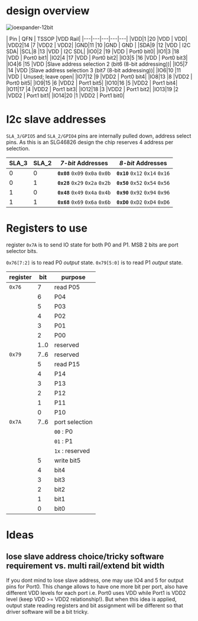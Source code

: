 # design overview
![ioexpander-12bit](https://user-images.githubusercontent.com/9379328/141942652-2a314a86-7227-4a5d-a972-0f51ffb5c1e4.png)

| Pin | QFN | TSSOP |VDD Rail|
|---|---|---|---|---|
|VDD|1 |20 |VDD | VDD|
|VDD2|14 |7 |VDD2 | VDD2|
|GND|11 |10 |GND | GND |
|SDA|9 |12 |VDD | I2C SDA|
|SCL|8 |13 |VDD | I2C SDL|
|IO0|2 |19 |VDD | Port0 bit0|
|IO1|3 |18 |VDD | Port0 bit1|
|IO2|4 |17 |VDD | Port0 bit2|
|IO3|5 |16 |VDD | Port0 bit3|
|IO4|6 |15 |VDD |Slave address selection 2 (bit6 (8-bit addressing))|
|IO5|7 |14 |VDD |Slave address selection 3 (bit7 (8-bit addressing))|
|IO6|10 |11 |VDD | Unused; leave open|
|IO7|12 |9 |VDD2 | Port0 bit4|
|IO8|13 |8 |VDD2 | Port0 bit5|
|IO9|15 |6 |VDD2 | Port1 bit5|
|IO10|16 |5 |VDD2 | Port1 bit4|
|IO11|17 |4 |VDD2 | Port1 bit3|
|IO12|18 |3 |VDD2 | Port1 bit2|
|IO13|19 |2 |VDD2 | Port1 bit1|
|IO14|20 |1 |VDD2 | Port1 bit0|

# I2c slave addresses

`SLA_3/GPIO5` and `SLA_2/GPIO4` pins are internally  pulled down, address select pins.
As this is an SLG46826 design the chip reserves 4 address per selection.

|SLA_3 | SLA_2 | *7-bit* Addresses | *8-bit* Addresses |
|---|----|----|---|
|0 | 0 | **`0x08`** `0x09` `0x0a` `0x0b` | **`0x10`** `0x12` `0x14` `0x16` |
|0 | 1 | **`0x28`** `0x29` `0x2a` `0x2b` | **`0x50`** `0x52` `0x54` `0x56` |
|1 | 0 | **`0x48`** `0x49` `0x4a` `0x4b` | **`0x90`** `0x92` `0x94` `0x96` |
|1 | 1 | **`0x68`** `0x69` `0x6a` `0x6b` | **`0xD0`** `0xD2` `0xD4` `0xD6` |

# Registers to use

register `0x7A` is to send IO state for both P0 and P1. MSB 2 bits are port selector bits.

`0x76[7:2]` is to read P0 _output_ state. `0x79[5:0]` is to read P1 _output_ state.

|register | bit | purpose |
|---|---|---|
|`0x76` | 7 | read P05 |
| | 6 | P04 |
| | 5 | P03 |
| | 4 | P02 |
| | 3 | P01 |
| | 2 | P00 |
| | 1..0 | reserved |
|`0x79` | 7..6 | reserved |
| | 5 | read P15 |
| | 4 | P14 |
| | 3 | P13 |
| | 2 | P12 |
| | 1 | P11 |
| | 0 | P10 |
|`0x7A` | 7..6 | port selection |
| | |`00` : P0 |
| | |`01` : P1 |
| | |`1x` : reserved |
| | 5 | write bit5 |
| | 4 | bit4 |
| | 3 | bit3 |
| | 2 | bit2 |
| | 1 | bit1 |
| | 0 | bit0 |

# Ideas
## lose slave address choice/tricky software requirement vs. multi rail/extend bit width

If you dont mind to lose slave address, one may use IO4 and 5 for output pins for Port0. This change allows to have one more
bit per port, also have different VDD levels for each port i.e. Port0 uses VDD while Port1 is VDD2 level
(keep VDD >= VDD2 relationship!).
But when this idea is applied, output state reading registers and bit assignment will be different so that driver software will be a bit tricky.
